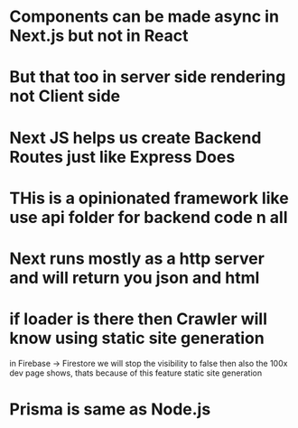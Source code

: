# Components can be made async in Next.js but not in React
# But that too in server side rendering not Client side 

# Next JS helps us create Backend Routes just like Express Does

# THis is a opinionated framework like use api folder for backend code n all


# Next runs mostly as a http server and will return you json and html


# if loader is there then Crawler will know using static site generation 
in Firebase  -> Firestore we will stop the visibility to false then also the 100x dev page shows, thats because of this feature static site generation
# Prisma is same as Node.js
